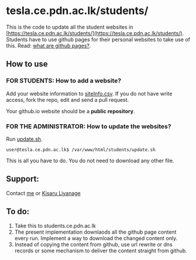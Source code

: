 # tesla.ce.pdn.ac.lk/students/

This is the code to update all the student websites in [https://tesla.ce.pdn.ac.lk/students/](https://tesla.ce.pdn.ac.lk/students/). Students have to use github pages for their personal websites to take use of this. Read: [what are github pages?](https://pages.github.com/).

## How to use

### FOR STUDENTS: How to add a website?

Add your website information to [siteInfo.csv](https://github.com/cepdnaclk/cepdnaclk.github.io/blob/master/students/siteInfo.csv). If you do not have write access, fork the repo, edit and send a pull request.

Your github.io website should be a **public repository**.

### FOR THE ADMINISTRATOR: How to update the websites? 

Run [update.sh](https://github.com/cepdnaclk/cepdnaclk.github.io/blob/master/students/update.sh).
<pre><code>user@tesla.ce.pdn.ac.lk$ /var/www/html/students/update.sh</pre></code>

This is all you have to do. You do not need to download any other file.

## Support:
Contact [me](https://gihan.me/contact) or [Kisaru Liyanage](mailto:kisarul@eng.pdn.ac.lk)

## To do:
1. Take this to students.ce.pdn.ac.lk
2. The present implementation downlaods all the github page content every run. Implement a way to download the changed content only.
3. Instead of copying the content from github, use url rewrite or dns records or some mechanism to deliver the content straight from github.
